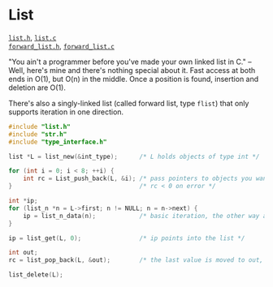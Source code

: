 # List

[`list.h`](./../src/list.h), [`list.c`](./../src/list.c)  
[`forward_list.h`](./../src/forward_list.h), [`forward_list.c`](./../src/forward_list.c)

"You ain't a programmer before you've made your own linked list in C." – Well, here's mine and
there's nothing special about it. Fast access at both ends in O(1), but O(n) in the middle. Once a
position is found, insertion and deletion are O(1).

There's also a singly-linked list (called forward list, type `flist`) that only supports iteration in one direction.

```C
#include "list.h"
#include "str.h"
#include "type_interface.h"

list *L = list_new(&int_type);      /* L holds objects of type int */

for (int i = 0; i < 8; ++i) {
    int rc = List_push_back(L, &i); /* pass pointers to objects you want to copy into the list */
}                                   /* rc < 0 on error */

int *ip;
for (list_n *n = L->first; n != NULL; n = n->next) {
    ip = list_n_data(n);            /* basic iteration, the other way around with L->last, n->prev */
}

ip = list_get(L, 0);                /* ip points into the list */

int out;
rc = list_pop_back(L, &out);        /* the last value is moved to out, rc == 0 if L was empty */

list_delete(L);
```
